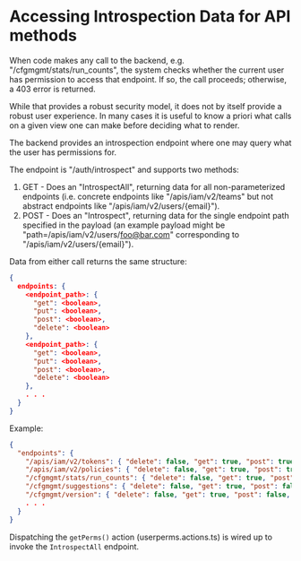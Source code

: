 # Accessing Introspection Data for API methods

When code makes any call to the backend, e.g. "/cfgmgmt/stats/run_counts", the system
checks whether the current user has permission to access that endpoint.
If so, the call proceeds; otherwise, a 403 error is returned.

While that provides a robust security model, it does not by itself provide
a robust user experience. In many cases it is useful to know a priori
what calls on a given view one can make before deciding what to render.

The backend provides an introspection endpoint where one may query
what the user has permissions for.

The endpoint is "/auth/introspect" and supports two methods:

1. GET - Does an "IntrospectAll", returning data for all non-parameterized endpoints
   (i.e. concrete endpoints like "/apis/iam/v2/teams" but not abstract endpoints like "/apis/iam/v2/users/{email}").
2. POST - Does an "Introspect", returning data for the single endpoint path specified in the payload
   (an example payload might be "path=/apis/iam/v2/users/foo@bar.com" corresponding to "/apis/iam/v2/users/{email}").

Data from either call returns the same structure:

```json
{
  endpoints: {
    <endpoint_path>: {
      "get": <boolean>,
      "put": <boolean>,
      "post": <boolean>,
      "delete": <boolean>
    },
    <endpoint_path>: {
      "get": <boolean>,
      "put": <boolean>,
      "post": <boolean>,
      "delete": <boolean>
    },
    . . .
  }
}
```

Example:

```json
{
  "endpoints": {
    "/apis/iam/v2/tokens": { "delete": false, "get": true, "post": true, "put": false },
    "/apis/iam/v2/policies": { "delete": false, "get": true, "post": true, "put": false },
    "/cfgmgmt/stats/run_counts": { "delete": false, "get": true, "post": false, "put": false },
    "/cfgmgmt/suggestions": { "delete": false, "get": true, "post": false, "put": false },
    "/cfgmgmt/version": { "delete": false, "get": true, "post": false, "put": false }
    . . .
  }
}
```

Dispatching the `getPerms()` action (userperms.actions.ts) is wired up to invoke the `IntrospectAll` endpoint.
